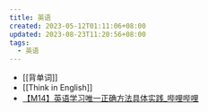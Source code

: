 ```yaml
---
title: 英语
created: 2023-05-12T01:11:06+08:00
updated: 2023-08-23T11:20:56+08:00
tags:
  - 英语
---
```


- [[背单词]]
- [[Think in English]]
- [【M14】英语学习唯一正确方法具体实践_哔哩哔哩](https://www.bilibili.com/video/BV1PN411c7Bx/?share_source=copy_web)
